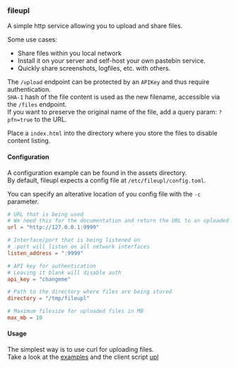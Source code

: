 ### fileupl

A simple http service allowing you to upload and share files.

Some use cases:
- Share files within you local network
- Install it on your server and self-host your own pastebin service.
- Quickly share screenshots, logfiles, etc. with others.

The `/upload` endpoint can be protected by an `APIKey` and thus require authentication.  
`SHA-1` hash of the file content is used as the new filename, accessible via the `/files` endpoint.  
If you want to preserve the original name of the file, add a query param: `?pfn=true` to the URL.

Place a `index.html` into the directory where you store the files to disable content listing.

#### Configuration

A configuration example can be found in the assets directory.  
By default, fileupl expects a config file at `/etc/fileupl/config.toml`.

You can specify an alterative location of you config file with the `-c` parameter.

```toml
# URL that is being used
# We need this for the documentation and return the URL to an uploaded file
url = "http://127.0.0.1:9999"

# Interface/port that is being listened on
# :port will listen on all network interfaces
listen_address = ":9999"

# API key for authentication
# Leaving it blank will disable auth
api_key = "changeme"

# Path to the directory where files are being stored
directory = "/tmp/fileupl"

# Maximum filesize for uploaded files in MB
max_mb = 10

```

#### Usage

The simplest way is to use curl for uploading files.  
Take a look at the [examples](EXAMPLES.md) and the client script [upl](assets/upl)
